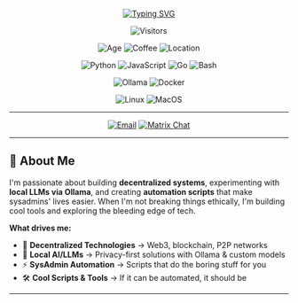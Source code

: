 <div align="center">
  
[![Typing SVG](https://readme-typing-svg.herokuapp.com?font=Fira+Code&size=22&pause=1000&color=00FF41&center=true&vCenter=true&width=600&lines=Teodor+Gross+%F0%9F%94%A5;Developer+Sysadmin+%E2%9A%A1)](https://git.io/typing-svg)

![Visitors](https://visitor-badge.laobi.icu/badge?page_id=teodorgross.teodorgross&left_color=black&right_color=00FF41)

![Age](https://img.shields.io/badge/age-25-00FF41?style=flat-square) ![Coffee](https://img.shields.io/badge/fuel-caffeine-8B4513?style=flat-square) ![Location](https://img.shields.io/badge/base-germany-black?style=flat-square)

![Python](https://img.shields.io/badge/Python-3776AB?style=flat-square&logo=python&logoColor=white) ![JavaScript](https://img.shields.io/badge/JavaScript-F7DF1E?style=flat-square&logo=javascript&logoColor=black) ![Go](https://img.shields.io/badge/Go-00ADD8?style=flat-square&logo=go&logoColor=white) ![Bash](https://img.shields.io/badge/Bash-4EAA25?style=flat-square&logo=gnu-bash&logoColor=white)

![Ollama](https://img.shields.io/badge/Ollama-000000?style=flat-square&logo=ollama&logoColor=white) ![Docker](https://img.shields.io/badge/Docker-2CA5E0?style=flat-square&logo=docker&logoColor=white) 

![Linux](https://img.shields.io/badge/Linux-FCC624?style=flat-square&logo=linux&logoColor=black) ![MacOS](https://img.shields.io/badge/MacOS-FCC624?style=flat-square&logo=apple&logoColor=black) 
</div>


---

<div align="center">

 [![Email](https://img.shields.io/badge/Email-D14836?style=for-the-badge&logo=gmail&logoColor=white)](mailto:me@teodorgross.eu) [![Matrix Chat](https://img.shields.io/badge/Matrix-1DA1F2?style=for-the-badge&logo=matrix&logoColor=white)](https://matrix.to/#/@teodorgross:matrix.decentral.icu)

---



</div>

## 🚀 About Me

I'm passionate about building **decentralized systems**, experimenting with **local LLMs via Ollama**, and creating **automation scripts** that make sysadmins' lives easier. When I'm not breaking things ethically, I'm building cool tools and exploring the bleeding edge of tech.

**What drives me:**
- 🔗 **Decentralized Technologies** → Web3, blockchain, P2P networks
- 🤖 **Local AI/LLMs** → Privacy-first solutions with Ollama & custom models  
- ⚡ **SysAdmin Automation** → Scripts that do the boring stuff for you
- 🛠️ **Cool Scripts & Tools** → If it can be automated, it should be

---
